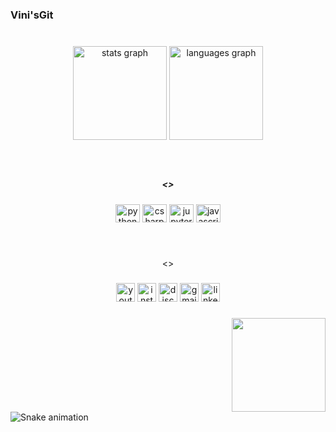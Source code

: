 <h3 align="left">Vini'sGit</h3>

###

<br clear="both">

<div align="center">
  <img src="https://github-readme-stats.vercel.app/api?hide_title=false&hide_rank=false&show_icons=true&include_all_commits=true&count_private=true&disable_animations=false&theme=react&locale=en&hide_border=true&username=Vini4l" height="150" alt="stats graph"  />
  <img src="https://github-readme-stats.vercel.app/api/top-langs?locale=en&hide_title=false&layout=default &card_width=320&langs_count=5&theme=react&hide_border=true&username=Vini4l" height="150" alt="languages graph"  />
</div>

###

<br clear="both">

<h5 align="center"><></h5>

###

<div align="center">
  <img src="https://cdn.jsdelivr.net/gh/devicons/devicon/icons/python/python-original.svg" height="29" width="39" alt="python logo"  />
  <img src="https://cdn.jsdelivr.net/gh/devicons/devicon/icons/csharp/csharp-original.svg" height="29" width="39" alt="csharp logo"  />
  <img src="https://cdn.jsdelivr.net/gh/devicons/devicon/icons/jupyter/jupyter-original.svg" height="29" width="39" alt="jupyter logo"  />
  <img src="https://cdn.jsdelivr.net/gh/devicons/devicon/icons/javascript/javascript-original.svg" height="29" width="39" alt="javascript logo"  />
</div>

###

<br clear="both">

<p align="center"><></p>

###

<div align="center">
  <img src="https://img.shields.io/static/v1?message=Youtube&logo=youtube&label=&color=FF0000&logoColor=white&labelColor=&style=for-the-badge" height="30" alt="youtube logo"  />
  <img src="https://img.shields.io/static/v1?message=Instagram&logo=instagram&label=&color=E4405F&logoColor=white&labelColor=&style=for-the-badge" height="30" alt="instagram logo"  />
  <img src="https://img.shields.io/static/v1?message=Discord&logo=discord&label=&color=7289DA&logoColor=white&labelColor=&style=for-the-badge" height="30" alt="discord logo"  />
  <img src="https://img.shields.io/static/v1?message=Gmail&logo=gmail&label=&color=D14836&logoColor=white&labelColor=&style=for-the-badge" height="30" alt="gmail logo"  />
  <img src="https://img.shields.io/static/v1?message=LinkedIn&logo=linkedin&label=&color=0077B5&logoColor=white&labelColor=&style=for-the-badge" height="30" alt="linkedin logo"  />
</div>

###

<img align="right" height="150" src="https://media.tenor.com/RrSQO76lFmsAAAAM/element-atom.gif"  />

###

<br clear="both">

<img src="https://raw.githubusercontent.com/Vini4l/Vini4l/blob/output/snake.svg" alt="Snake animation" />

###
